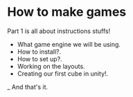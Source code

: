 # How to make games
Part 1 is all about instructions stuffs!

- What game engine we will be using.
- How to install?.
- How to set up?.
- Working on the layouts.
- Creating our first cube in unity!.

_ And that's it.
